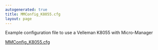 ```yaml
---
autogenerated: true
title: MMConfig_K8055.cfg
layout: page
---
```


Example configuration file to use a Velleman K8055 with Micro-Manager

[MMConfig_K8055.cfg](/media/files/MMConfig_K8055.cfg)

